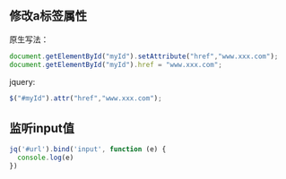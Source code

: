 ## 修改a标签属性

原生写法：
```js
document.getElementById("myId").setAttribute("href","www.xxx.com");
document.getElementById("myId").href = "www.xxx.com";
```

jquery:

```js
$("#myId").attr("href","www.xxx.com"); 
```

## 监听input值

```js
jq('#url').bind('input', function (e) {
  console.log(e)
})
```
